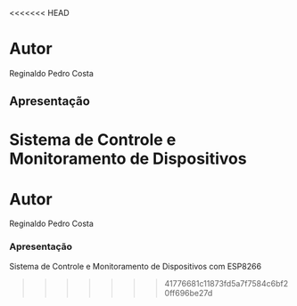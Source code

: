 
<<<<<<< HEAD

# Autor
Reginaldo Pedro Costa

## Apresentação

Sistema de Controle e Monitoramento de Dispositivos
=======
# Autor
Reginaldo Pedro Costa
### Apresentação
Sistema de Controle e Monitoramento de Dispositivos com ESP8266
>>>>>>> 41776681c11873fd5a7f7584c6bf20ff696be27d
